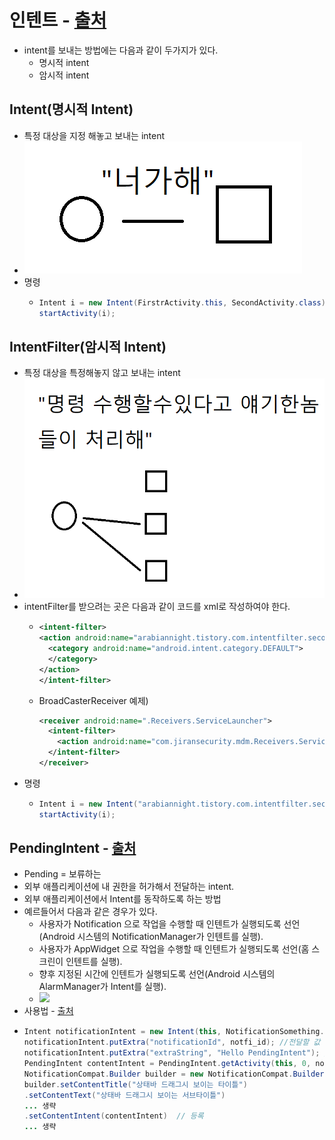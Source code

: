 인텐트 - [출처](https://arabiannight.tistory.com/entry/%EC%95%88%EB%93%9C%EB%A1%9C%EC%9D%B4%EB%93%9CAndroid-%EC%9D%B8%ED%85%90%ED%8A%B8%EB%A5%BC-%EC%82%AC%EC%9A%A9%ED%95%B4-%EB%B3%B4%EC%9E%90-intent-filter)
===

* intent를 보내는 방법에는 다음과 같이 두가지가 있다.
  * 명시적 intent
  * 암시적 intent
  
Intent(명시적 Intent)
---
* 특정 대상을 지정 해놓고 보내는 intent
* ![Intent](./img/Intent.png)
* 명령
  * ```java
    Intent i = new Intent(FirstrActivity.this, SecondActivity.class);
    startActivity(i);
    ```  
IntentFilter(암시적 Intent)
---
* 특정 대상을 특정해놓지 않고 보내는 intent
* ![IntentFilter](./img/IntentFilter.png)
* intentFilter를 받으려는 곳은 다음과 같이 코드를 xml로 작성하여야 한다.
  * ```xml
    <intent-filter>
    <action android:name="arabiannight.tistory.com.intentfilter.secondview">
      <category android:name="android.intent.category.DEFAULT">
      </category>
    </action>
    </intent-filter>
    ```
  * BroadCasterReceiver 예제)
    ```xml
    <receiver android:name=".Receivers.ServiceLauncher">
      <intent-filter>
        <action android:name="com.jiransecurity.mdm.Receivers.ServiceLauncher" />
      </intent-filter>
    </receiver>
    ```
* 명령
  * ```java
    Intent i = new Intent("arabiannight.tistory.com.intentfilter.secondview");
    startActivity(i);
    ```
 
    
PendingIntent - [출처](https://parkho79.tistory.com/38)
---
* Pending = 보류하는
* 외부 애플리케이션에 내 권한을 허가해서 전달하는 intent.
* 외부 애플리케이션에서 Intent를 동작하도록 하는 방법
* 예르들어서 다음과 같은 경우가 있다.
  * 사용자가 Notification 으로 작업을 수행할 때 인텐트가 실행되도록 선언(Android 시스템의 NotificationManager가 인텐트를 실행).
  * 사용자가 AppWidget 으로 작업을 수행할 때 인텐트가 실행되도록 선언(홈 스크린이 인텐트를 실행).
  * 향후 지정된 시간에 인텐트가 실행되도록 선언(Android 시스템의 AlarmManager가 Intent를 실행).
  * ![](https://t1.daumcdn.net/cfile/tistory/99F0E1445C89A7BC31)
* 사용법 - [출처](https://techlog.gurucat.net/80)
 * ```java
   Intent notificationIntent = new Intent(this, NotificationSomething.class); 
   notificationIntent.putExtra("notificationId", notfi_id); //전달할 값 
   notificationIntent.putExtra("extraString", "Hello PendingIntent"); //전달할 값
   PendingIntent contentIntent = PendingIntent.getActivity(this, 0, notificationIntent, PendingIntent.FLAG_UPDATE_CURRENT); 
   NotificationCompat.Builder builder = new NotificationCompat.Builder(this);
   builder.setContentTitle("상태바 드래그시 보이는 타이틀")  
   .setContentText("상태바 드래그시 보이는 서브타이틀") 
   ... 생략
   .setContentIntent(contentIntent)  // 등록
   ... 생략
   ```




 
 
